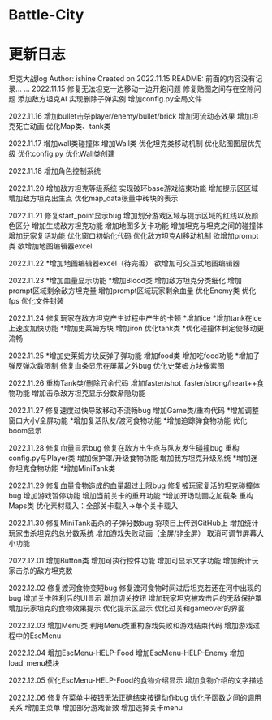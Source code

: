 # Battle-City
# 更新日志
坦克大战log
Author: ishine
Created on 2022.11.15
README: 前面的内容没有记录...
...
2022.11.15 修复无法坦克一边移动一边开炮问题
           修复贴图之间存在空隙问题
           添加敌方坦克AI
           实现删除子弹实例
           增加config.py全局文件

2022.11.16 增加bullet击杀player/enemy/bullet/brick
           增加河流动态效果
           增加坦克死亡动画
           优化Map类、tank类

2022.11.17 增加wall类碰撞体
           增加Wall类
           优化坦克类移动机制
           优化贴图图层优先级
           优化config.py
           优化Wall类创建

2022.11.18 增加角色控制系统

2022.11.20 增加敌方坦克等级系统
           实现破环base游戏结束功能
           增加提示区区域
           增加敌方坦克出生点
           优化map_data张量中砖块的表示

2022.11.21 修复start_point显示bug
           增加划分游戏区域与提示区域的红线以及颜色区分
           增加生成敌方坦克功能
           增加地图多关卡功能
           增加坦克与坦克之间的碰撞体
           增加玩家复活功能
           优化窗口初始化代码
           优化敌方坦克AI移动机制
           欲增加prompt类
           欲增加地图编辑器excel

2022.11.22 *增加地图编辑器excel（待完善）
           欲增加可交互式地图编辑器

2022.11.23 *增加血量显示功能
           *增加Blood类
           增加敌方坦克分类细化
           增加prompt区域剩余敌方坦克量
           增加prompt区域玩家剩余血量
           优化Enemy类
           优化fps
           优化文件封装

2022.11.24 修复玩家在敌方坦克产生过程中产生的卡顿
           *增加ice
           *增加tank在ice上速度加快功能
           *增加史莱姆方块
           增加iron
           优化tank类
           *优化碰撞体判定使移动更流畅

2022.11.25 *增加史莱姆方块反弹子弹功能
           增加food类
           增加吃food功能
           *增加子弹反弹次数限制
           修复血条显示在屏幕之外bug
           优化史莱姆方块像素图

2022.11.26 重构Tank类/删除冗余代码
           增加faster/shot_faster/strong/heart++食物功能
           增加击杀敌方坦克显示分数渐隐功能

2022.11.27 修复速度过快导致移动不流畅bug
           增加Game类/重构代码
           *增加调整窗口大小/全屏功能
           *增加复活队友/渡河食物功能
           *增加追踪弹食物功能
           优化boom显示

2022.11.28 修复血量显示bug
           修复在敌方出生点与队友发生碰撞bug
           重构config.py与Player类
           增加保护罩/升级食物功能
           增加我方坦克升级系统
           *增加迷你坦克食物功能
           *增加MiniTank类

2022.11.29 修复血量食物造成的血量超过上限bug
           修复被玩家复活的坦克碰撞体bug
           增加游戏暂停功能
           增加当前关卡的重开功能
           *增加开场动画之加载条
           重构Maps类
           优化素材载入：全部关卡载入->单个关卡载入

2022.11.30 修复MiniTank击杀的子弹分数bug
           将项目上传到GitHub上
           增加统计玩家击杀坦克的总分数系统
           增加游戏失败动画（全屏/非全屏）
           取消可调节屏幕大小功能

2022.12.01 增加Button类
           增加可执行控件功能
           增加可显示文字功能
           增加统计玩家击杀的敌方坦克数

2022.12.02 修复渡河食物变短bug
           修复渡河食物时间过后坦克若还在河中出现的bug
           增加关卡胜利后的UI显示
           增加切关按钮
           增加玩家坦克被攻击后的无敌保护罩
           增加玩家坦克的食物效果提示
           优化提示区显示
           优化过关和gameover的界面

2022.12.03 增加Menu类
           利用Menu类重构游戏失败和游戏结束代码
           增加游戏过程中的EscMenu

2022.12.04 增加EscMenu-HELP-Food
           增加EscMenu-HELP-Enemy
           增加load_menu模块

2022.12.05 优化EscMenu-HELP-Food的食物介绍显示
           增加食物介绍的文字描述

2022.12.06 修复在菜单中按钮无法正确结束按键动作bug
           优化子函数之间的调用关系
           增加主菜单
           增加部分游戏音效
           增加选择关卡menu
